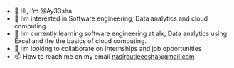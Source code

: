 - 👋 Hi, I’m @Ay33sha
- 👀 I’m interested in Software engineering, Data analytics and cloud computing.
- 🌱 I’m currently learning software engineering at alx, Data analytics using Excel and the the basics of cloud computing.
- 💞️ I’m looking to collaborate on internships and job opportunities
- 📫 How to reach me on my email nasircutieeesha@gmail.com

<!---
Ay33sha/Ay33sha is a ✨ special ✨ repository because its `README.md` (this file) appears on your GitHub profile.
You can click the Preview link to take a look at your changes.
--->
